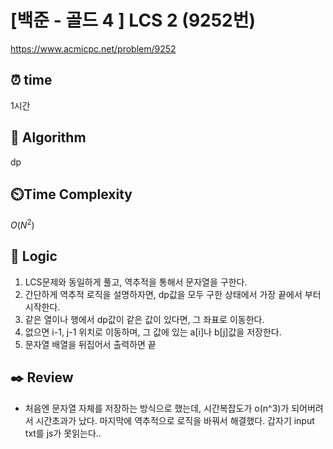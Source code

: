 # [백준 - 골드 4 ] LCS 2 (9252번)

https://www.acmicpc.net/problem/9252

## ⏰ **time**

1시간

## :pushpin: **Algorithm**

dp

## ⏲️**Time Complexity**

$O(N^2)$

## :round_pushpin: **Logic**

1. LCS문제와 동일하게 풀고, 역추적을 통해서 문자열을 구한다.
2. 간단하게 역추적 로직을 설명하자면, dp값을 모두 구한 상태에서 가장 끝에서 부터 시작한다.
3. 같은 열이나 행에서 dp값이 같은 값이 있다면, 그 좌표로 이동한다.
4. 없으면 i-1, j-1 위치로 이동하며, 그 값에 있는 a[i]나 b[j]값을 저장한다.
5. 문자열 배열을 뒤집어서 출력하면 끝

## :black_nib: **Review**

- 처음엔 문자열 자체를 저장하는 방식으로 했는데, 시간복잡도가 o(n^3)가 되어버려서 시간초과가 났다. 마지막에 역추적으로 로직을 바꿔서 해결했다.
  갑자기 input txt를 js가 못읽는다..
